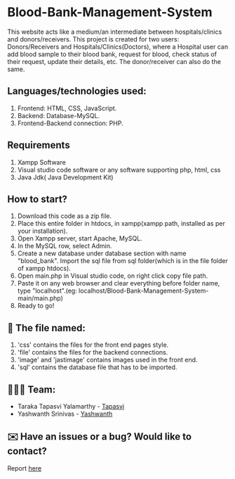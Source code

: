# Blood-Bank-Management-System 
This website acts like a medium/an intermediate between hospitals/clinics and donors/receivers.
This project is created for two users: Donors/Receivers and Hospitals/Clinics(Doctors), where a Hospital user can add blood sample to their blood bank, request for blood, check status of their request, update their details, etc. The donor/receiver can also do the same.
 
## Languages/technologies used:
1. Frontend: HTML, CSS, JavaScript.
2. Backend: Database-MySQL.
3. Frontend-Backend connection: PHP.

## Requirements
1. Xampp Software
2. Visual studio code software or any software supporting php, html, css
3. Java Jdk( Java Development Kit)

## How to start?
1. Download this code as a zip file.
2. Place this entire folder in htdocs, in xampp(xampp path, installed as per your installation). 
3. Open Xampp server, start Apache, MySQL.
4. In the MySQL row, select Admin.
5. Create a new database under database section with name "blood_bank". Import the sql file from sql folder(which is in the file folder of xampp htdocs).
6. Open main.php in Visual studio code, on right click copy file path.
7. Paste it on any web browser and clear everything before folder name, type "localhost".(eg: localhost/Blood-Bank-Management-System-main/main.php)
8. Ready to go!
 
## :file_folder: The file named:
1. 'css' contains the files for the front end pages style.
2. 'file' contains the files for the backend connections.
3. 'image' and 'jastimage' contains images used in the front end.
4. 'sql' contains the database file that has to be imported.

## 	:people_holding_hands: Team:
- Taraka Tapasvi Yalamarthy - [Tapasvi](https://github.com/tapasvi1804)
- Yashwanth Srinivas - [Yashwanth](https://github.com/velamatiyashwanth)

## ✉️ Have an issues or a bug? Would like to contact?
Report [here](https://github.com/tapasvi1804/Blood-Bank-Management/issues)


